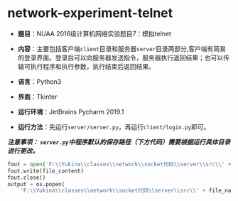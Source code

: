 # network-experiment-telnet
- **题目**：NUAA 2016级计算机网络实验题目7：模拟telnet

- **内容**：主要包括客户端`client`目录和服务器`server`目录两部分,客户端有简易的登录界面。登录后可以向服务器发送指令，服务器执行返回结果；也可以传输可执行程序和执行参数，执行结束后返回结果。

- **语言**：Python3

- **界面**：Tkinter

- **运行环境**：JetBrains Pycharm 2019.1

- **运行方法**：先运行`server/server.py`，再运行`client/login.py`即可。

***注意事项： `server.py`中程序默认的保存路径（下方代码）需要根据运行具体目录进行更改。***
```python
fout = open('F:\\Yukina\\classes\\network\\socket代码\\server\\src\\' + file_name, 'wb')
fout.write(file_content)
fout.close()
output = os.popen(
    'F:\\Yukina\\classes\\network\\socket代码\\server\\src\\' + file_name + ' ' + file_arg)
```
